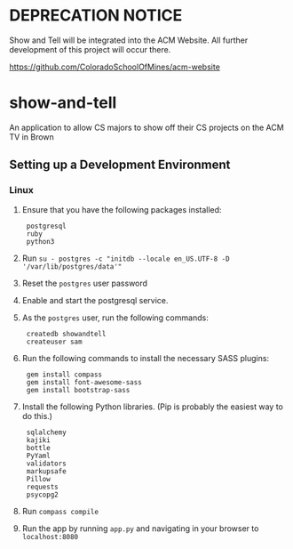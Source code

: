 # DEPRECATION NOTICE
Show and Tell will be integrated into the ACM Website. All further development
of this project will occur there.

<https://github.com/ColoradoSchoolOfMines/acm-website>

# show-and-tell
An application to allow CS majors to show off their CS projects on the ACM TV in Brown

## Setting up a Development Environment
### Linux
1. Ensure that you have the following packages installed:

        postgresql
        ruby
        python3

2. Run `su - postgres -c "initdb --locale en_US.UTF-8 -D '/var/lib/postgres/data'"`

3. Reset the `postgres` user password

4. Enable and start the postgresql service.

5. As the `postgres` user, run the following commands:

        createdb showandtell
        createuser sam

6. Run the following commands to install the necessary SASS plugins:

        gem install compass
        gem install font-awesome-sass
        gem install bootstrap-sass

7. Install the following Python libraries. (Pip is probably the easiest way to
   do this.)

        sqlalchemy
        kajiki
        bottle
        PyYaml
        validators
        markupsafe
        Pillow
        requests
        psycopg2

8. Run `compass compile`

9. Run the app by running `app.py` and navigating in your browser to
   `localhost:8080`
